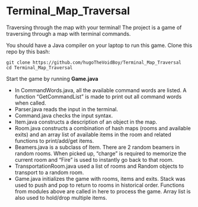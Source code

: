 # Terminal_Map_Traversal
 Traversing through the map with your terminal!
The project is a game of traversing through a map with terminal commands. 

You should have a Java compiler on your laptop to run this game.
Clone this repo by this bash:
```
git clone https://github.com/hugoTheVoidBoy/Terminal_Map_Traversal
cd Terminal_Map_Traversal

```
Start the game by running **Game.java**

-	In CommandWords.java, all the available command words are listed. A function “GetCommandList” is made to print out all command words when called.
-	Parser.java reads the input in the terminal.
-	Command.java checks the input syntax. 
-	Item.java constructs a description of an object in the map.
-	Room.java constructs a combination of hash maps (rooms and available exits) and an array list of available items in the room and related functions to print/add/get items.
-	Beamers.java is a subclass of Item. There are 2 random beamers in random rooms. When picked up, “charge” is required to memorize the current room and “Fire” is used to instantly go back to that room.
-	TransportationRoom.java used a list of rooms and Random objects to transport to a random room.
-	Game.java initializes the game with rooms, items and exits. Stack was used to push and pop to return to rooms in historical order. Functions from modules above are called in here to process the game. Array list is also used to hold/drop multiple items.
